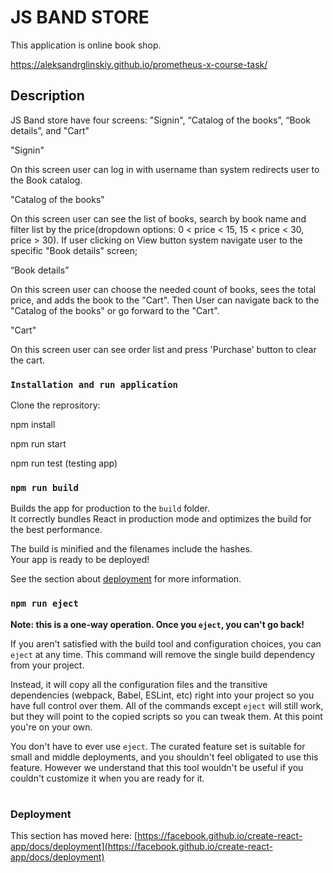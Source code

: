 # JS BAND STORE

This application is online book shop.

https://aleksandrglinskiy.github.io/prometheus-x-course-task/

## Description

JS Band store have four screens: "Signin", “Catalog of the books”, “Book details”, and "Cart"

"Signin"

On this screen user can log in with username than system redirects user to the Book catalog.

"Catalog of the books"

On this screen user can see the list of books, search by book name and filter list by the price(dropdown options: 0 < price < 15, 15 < price < 30, price > 30). If user clicking on View button system navigate user to the specific "Book details" screen;

“Book details”

On this screen user can choose the needed count of books, sees the total price, and adds the book to the "Cart". Then User can navigate back to the "Catalog of the books" or go forward to the "Cart".

"Cart"

On this screen user can see order list and press 'Purchase' button to clear the cart. 


### `Installation and run application`


Clone the reprository: 

npm install

npm run start

npm run test (testing app)


### `npm run build`

Builds the app for production to the `build` folder.\
It correctly bundles React in production mode and optimizes the build for the best performance.

The build is minified and the filenames include the hashes.\
Your app is ready to be deployed!

See the section about [deployment](https://facebook.github.io/create-react-app/docs/deployment) for more information.

### `npm run eject`

**Note: this is a one-way operation. Once you `eject`, you can't go back!**

If you aren't satisfied with the build tool and configuration choices, you can `eject` at any time. This command will remove the single build dependency from your project.

Instead, it will copy all the configuration files and the transitive dependencies (webpack, Babel, ESLint, etc) right into your project so you have full control over them. All of the commands except `eject` will still work, but they will point to the copied scripts so you can tweak them. At this point you're on your own.

You don't have to ever use `eject`. The curated feature set is suitable for small and middle deployments, and you shouldn't feel obligated to use this feature. However we understand that this tool wouldn't be useful if you couldn't customize it when you are ready for it.

#
### Deployment

This section has moved here: [https://facebook.github.io/create-react-app/docs/deployment](https://facebook.github.io/create-react-app/docs/deployment)



